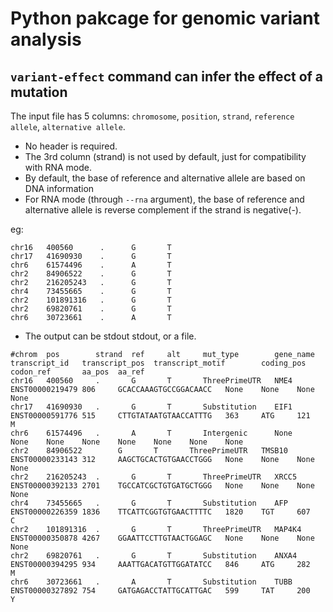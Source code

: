 # Python pakcage for genomic variant analysis

## `variant-effect` command can infer the effect of a mutation

The input file has 5 columns: `chromosome`, `position`, `strand`, `reference allele`, `alternative allele`.

- No header is required.
- The 3rd column (strand) is not used by default, just for compatibility with RNA mode.
- By default, the base of reference and alternative allele are based on DNA information
- For RNA mode (through `--rna` argument), the base of reference and alternative allele is reverse complement if the strand is negative(-).

eg:

```
chr16   400560      .      G       T
chr17   41690930    .      G       T
chr6    61574496    .      A       T
chr2    84906522    .      G       T
chr2    216205243   .      G       T
chr4    73455665    .      G       T
chr2    101891316   .      G       T
chr2    69820761    .      G       T
chr6    30723661    .      A       T
```

- The output can be stdout stdout, or a file.

```
#chrom  pos        strand  ref     alt     mut_type        gene_name       transcript_id   transcript_pos  transcript_motif        coding_pos      codon_ref       aa_pos  aa_ref
chr16   400560     .       G       T       ThreePrimeUTR   NME4    ENST00000219479 806     GCACCAAAGTGCCGGACAACC   None    None    None    None
chr17   41690930   .       G       T       Substitution    EIF1    ENST00000591776 515     CTTGTATAATGTAACCATTTG   363     ATG     121     M
chr6    61574496   .       A       T       Intergenic      None    None    None    None    None    None    None    None                                                                                                                        chr2    84906522        G       T       ThreePrimeUTR   TMSB10  ENST00000233143 312     AAGCTGCACTGTGAACCTGGG   None    None    None    None
chr2    216205243  .       G       T       ThreePrimeUTR   XRCC5   ENST00000392133 2701    TGCCATCGCTGTGATGCTGGG   None    None    None    None
chr4    73455665   .       G       T       Substitution    AFP     ENST00000226359 1836    TTCATTCGGTGTGAACTTTTC   1820    TGT     607     C
chr2    101891316  .       G       T       ThreePrimeUTR   MAP4K4  ENST00000350878 4267    GGAATTCCTTGTAACTGGAGC   None    None    None    None
chr2    69820761   .       G       T       Substitution    ANXA4   ENST00000394295 934     AAATTGACATGTTGGATATCC   846     ATG     282     M
chr6    30723661   .       A       T       Substitution    TUBB    ENST00000327892 754     GATGAGACCTATTGCATTGAC   599     TAT     200     Y
```
